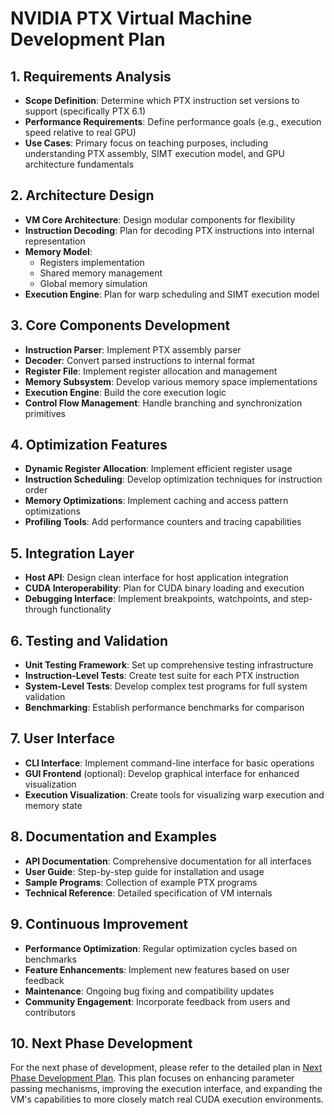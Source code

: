 # NVIDIA PTX Virtual Machine Development Plan

## 1. Requirements Analysis
- **Scope Definition**: Determine which PTX instruction set versions to support (specifically PTX 6.1)
- **Performance Requirements**: Define performance goals (e.g., execution speed relative to real GPU)
- **Use Cases**: Primary focus on teaching purposes, including understanding PTX assembly, SIMT execution model, and GPU architecture fundamentals

## 2. Architecture Design
- **VM Core Architecture**: Design modular components for flexibility
- **Instruction Decoding**: Plan for decoding PTX instructions into internal representation
- **Memory Model**:
  - Registers implementation
  - Shared memory management
  - Global memory simulation
- **Execution Engine**: Plan for warp scheduling and SIMT execution model

## 3. Core Components Development
- **Instruction Parser**: Implement PTX assembly parser
- **Decoder**: Convert parsed instructions to internal format
- **Register File**: Implement register allocation and management
- **Memory Subsystem**: Develop various memory space implementations
- **Execution Engine**: Build the core execution logic
- **Control Flow Management**: Handle branching and synchronization primitives

## 4. Optimization Features
- **Dynamic Register Allocation**: Implement efficient register usage
- **Instruction Scheduling**: Develop optimization techniques for instruction order
- **Memory Optimizations**: Implement caching and access pattern optimizations
- **Profiling Tools**: Add performance counters and tracing capabilities

## 5. Integration Layer
- **Host API**: Design clean interface for host application integration
- **CUDA Interoperability**: Plan for CUDA binary loading and execution
- **Debugging Interface**: Implement breakpoints, watchpoints, and step-through functionality

## 6. Testing and Validation
- **Unit Testing Framework**: Set up comprehensive testing infrastructure
- **Instruction-Level Tests**: Create test suite for each PTX instruction
- **System-Level Tests**: Develop complex test programs for full system validation
- **Benchmarking**: Establish performance benchmarks for comparison

## 7. User Interface
- **CLI Interface**: Implement command-line interface for basic operations
- **GUI Frontend** (optional): Develop graphical interface for enhanced visualization
- **Execution Visualization**: Create tools for visualizing warp execution and memory state

## 8. Documentation and Examples
- **API Documentation**: Comprehensive documentation for all interfaces
- **User Guide**: Step-by-step guide for installation and usage
- **Sample Programs**: Collection of example PTX programs
- **Technical Reference**: Detailed specification of VM internals

## 9. Continuous Improvement
- **Performance Optimization**: Regular optimization cycles based on benchmarks
- **Feature Enhancements**: Implement new features based on user feedback
- **Maintenance**: Ongoing bug fixing and compatibility updates
- **Community Engagement**: Incorporate feedback from users and contributors

## 10. Next Phase Development

For the next phase of development, please refer to the detailed plan in [Next Phase Development Plan](docs/next_phase_development_plan.md). This plan focuses on enhancing parameter passing mechanisms, improving the execution interface, and expanding the VM's capabilities to more closely match real CUDA execution environments.